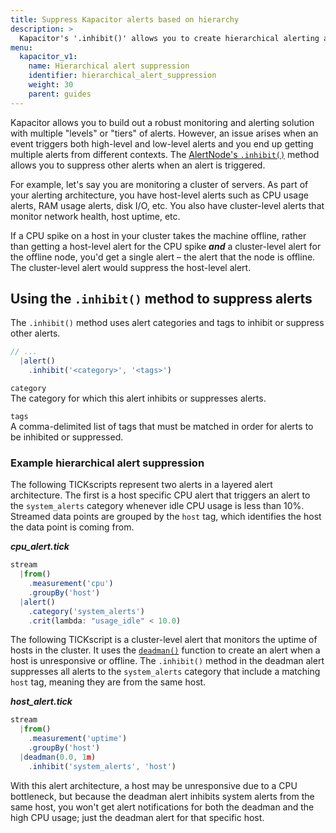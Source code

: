 ```yaml
---
title: Suppress Kapacitor alerts based on hierarchy
description: >
  Kapacitor's '.inhibit()' allows you to create hierarchical alerting architectures by suppressing alerts with matching tags in a specified alert category.
menu:
  kapacitor_v1:
    name: Hierarchical alert suppression
    identifier: hierarchical_alert_suppression
    weight: 30
    parent: guides
---
```


Kapacitor allows you to build out a robust monitoring and alerting solution with
multiple "levels" or "tiers" of alerts.
However, an issue arises when an event triggers both high-level and low-level alerts
and you end up getting multiple alerts from different contexts.
The [AlertNode's `.inhibit()`](/kapacitor/v1/nodes/alert_node/#inhibit) method
allows you to suppress other alerts when an alert is triggered.

For example, let's say you are monitoring a cluster of servers.
As part of your alerting architecture, you have host-level alerts such as CPU usage
alerts, RAM usage alerts, disk I/O, etc.
You also have cluster-level alerts that monitor network health, host uptime, etc.

If a CPU spike on a host in your cluster takes the machine offline, rather than
getting a host-level alert for the CPU spike _**and**_ a cluster-level alert for
the offline node, you'd get a single alert – the alert that the node is offline.
The cluster-level alert would suppress the host-level alert.

## Using the `.inhibit()` method to suppress alerts
The `.inhibit()` method uses alert categories and tags to inhibit or suppress other alerts.

```js
// ...
  |alert()
    .inhibit('<category>', '<tags>')
```

`category`  
The category for which this alert inhibits or suppresses alerts.

`tags`  
A comma-delimited list of tags that must be matched in order for alerts to be
inhibited or suppressed.

### Example hierarchical alert suppression  
The following TICKscripts represent two alerts in a layered alert architecture.
The first is a host specific CPU alert that triggers an alert to the `system_alerts`
category whenever idle CPU usage is less than 10%.
Streamed data points are grouped by the `host` tag, which identifies the host the
data point is coming from.

_**cpu\_alert.tick**_  
```js
stream
  |from()
    .measurement('cpu')
    .groupBy('host')
  |alert()
    .category('system_alerts')
    .crit(lambda: "usage_idle" < 10.0)
```

The following TICKscript is a cluster-level alert that monitors the uptime of hosts in the cluster.
It uses the [`deadman()`](/kapacitor/v1/nodes/alert_node/#deadman) function to
create an alert when a host is unresponsive or offline.
The `.inhibit()` method in the deadman alert suppresses all alerts to the `system_alerts`
category that include a matching `host` tag, meaning they are from the same host.

_**host\_alert.tick**_
```js
stream
  |from()
    .measurement('uptime')
    .groupBy('host')
  |deadman(0.0, 1m)
    .inhibit('system_alerts', 'host')
```

With this alert architecture, a host may be unresponsive due to a CPU bottleneck,
but because the deadman alert inhibits system alerts from the same host, you won't
get alert notifications for both the deadman and the high CPU usage; just the
deadman alert for that specific host.
